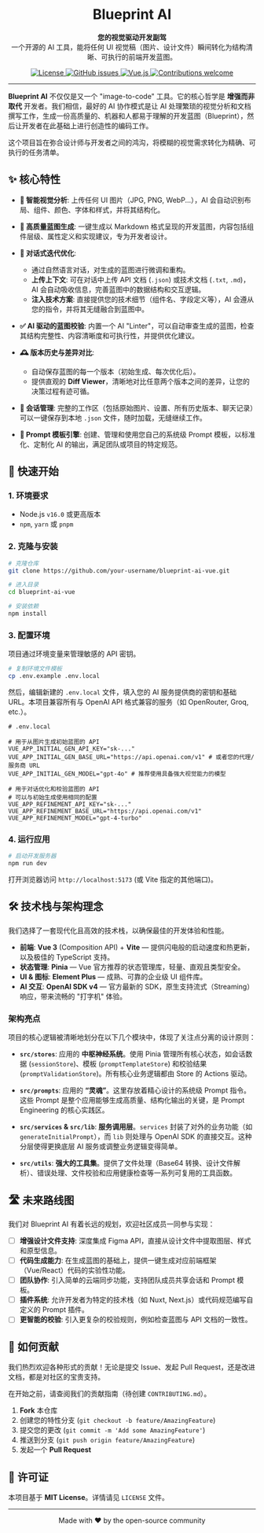 <div align="center">

  <h1 align="center">Blueprint AI</h1>

  <p align="center">
    <strong>您的视觉驱动开发副驾</strong>
    <br />
    一个开源的 AI 工具，能将任何 UI 视觉稿（图片、设计文件）瞬间转化为结构清晰、可执行的前端开发蓝图。
  </p>
  
  <p align="center">
    <a href="https://github.com/your-username/blueprint-ai-vue/blob/main/LICENSE">
      <img src="https://img.shields.io/github/license/your-username/blueprint-ai-vue?style=flat-square" alt="License">
    </a>
    <a href="https://github.com/your-username/blueprint-ai-vue/issues">
      <img src="https://img.shields.io/github/issues/your-username/blueprint-ai-vue?style=flat-square" alt="GitHub issues">
    </a>
    <a href="#">
      <img src="https://img.shields.io/badge/vue.js-3.x-green?style=flat-square" alt="Vue.js">
    </a>
    <a href="#">
      <img src="https://img.shields.io/badge/contributions-welcome-brightgreen.svg?style=flat-square" alt="Contributions welcome">
    </a>
  </p>
</div>

---

**Blueprint AI** 不仅仅是又一个 "image-to-code" 工具。它的核心哲学是 **增强而非取代** 开发者。我们相信，最好的 AI 协作模式是让 AI 处理繁琐的视觉分析和文档撰写工作，生成一份高质量的、机器和人都易于理解的开发蓝图（Blueprint），然后让开发者在此基础上进行创造性的编码工作。

这个项目旨在弥合设计师与开发者之间的鸿沟，将模糊的视觉需求转化为精确、可执行的任务清单。

<!-- 在这里插入一个展示应用核心流程的 GIF 动图，会极大地提升吸引力 -->
<!-- ![Blueprint AI Demo GIF](link-to-your-demo.gif) -->

## ✨ 核心特性

- **🤖 智能视觉分析**: 上传任何 UI 图片（JPG, PNG, WebP...），AI 会自动识别布局、组件、颜色、字体和样式，并将其结构化。

- **📝 高质量蓝图生成**: 一键生成以 Markdown 格式呈现的开发蓝图，内容包括组件层级、属性定义和实现建议，专为开发者设计。

- **💬 对话式迭代优化**:
    - 通过自然语言对话，对生成的蓝图进行微调和重构。
    - **上传上下文**: 可在对话中上传 API 文档 (`.json`) 或技术文档 (`.txt`, `.md`)，AI 会自动吸收信息，完善蓝图中的数据结构和交互逻辑。
    - **注入技术方案**: 直接提供您的技术细节（组件名、字段定义等），AI 会遵从您的指令，并将其无缝融合到蓝图中。

- **✅ AI 驱动的蓝图校验**: 内置一个 AI "Linter"，可以自动审查生成的蓝图，检查其结构完整性、内容清晰度和可执行性，并提供优化建议。

- **🕰️ 版本历史与差异对比**:
    - 自动保存蓝图的每一个版本（初始生成、每次优化后）。
    - 提供直观的 **Diff Viewer**，清晰地对比任意两个版本之间的差异，让您的决策过程有迹可循。

- **💾 会话管理**: 完整的工作区（包括原始图片、设置、所有历史版本、聊天记录）可以一键保存到本地 `.json` 文件，随时加载，无缝继续工作。

- **🧩 Prompt 模板引擎**: 创建、管理和使用您自己的系统级 Prompt 模板，以标准化、定制化 AI 的输出，满足团队或项目的特定规范。

## 🚀 快速开始

### 1. 环境要求
- Node.js `v16.0` 或更高版本
- `npm`, `yarn` 或 `pnpm`

### 2. 克隆与安装

```bash
# 克隆仓库
git clone https://github.com/your-username/blueprint-ai-vue.git

# 进入目录
cd blueprint-ai-vue

# 安装依赖
npm install
```

### 3. 配置环境

项目通过环境变量来管理敏感的 API 密钥。

```bash
# 复制环境文件模板
cp .env.example .env.local
```

然后，编辑新建的 `.env.local` 文件，填入您的 AI 服务提供商的密钥和基础 URL。本项目兼容所有与 OpenAI API 格式兼容的服务（如 OpenRouter, Groq, etc.）。

```env
# .env.local

# 用于从图片生成初始蓝图的 API
VUE_APP_INITIAL_GEN_API_KEY="sk-..."
VUE_APP_INITIAL_GEN_BASE_URL="https://api.openai.com/v1" # 或者您的代理/服务商 URL
VUE_APP_INITIAL_GEN_MODEL="gpt-4o" # 推荐使用具备强大视觉能力的模型

# 用于对话优化和校验蓝图的 API
# 可以与初始生成使用相同的配置
VUE_APP_REFINEMENT_API_KEY="sk-..."
VUE_APP_REFINEMENT_BASE_URL="https://api.openai.com/v1"
VUE_APP_REFINEMENT_MODEL="gpt-4-turbo"
```

### 4. 运行应用

```bash
# 启动开发服务器
npm run dev
```

打开浏览器访问 `http://localhost:5173` (或 Vite 指定的其他端口)。

## 🛠️ 技术栈与架构理念

我们选择了一套现代化且高效的技术栈，以确保最佳的开发体验和性能。

- **前端**: **Vue 3** (Composition API) + **Vite** — 提供闪电般的启动速度和热更新，以及极佳的 TypeScript 支持。
- **状态管理**: **Pinia** — Vue 官方推荐的状态管理库，轻量、直观且类型安全。
- **UI & 图标**: **Element Plus** — 成熟、可靠的企业级 UI 组件库。
- **AI 交互**: **OpenAI SDK v4** — 官方最新的 SDK，原生支持流式（Streaming）响应，带来流畅的 "打字机" 体验。

### 架构亮点

项目的核心逻辑被清晰地划分在以下几个模块中，体现了关注点分离的设计原则：

- **`src/stores`**: 应用的 **中枢神经系统**。使用 Pinia 管理所有核心状态，如会话数据 (`sessionStore`)、模板 (`promptTemplateStore`) 和校验结果 (`promptValidationStore`)。所有核心业务逻辑都由 Store 的 Actions 驱动。

- **`src/prompts`**: 应用的 **“灵魂”**。这里存放着精心设计的系统级 Prompt 指令。这些 Prompt 是整个应用能够生成高质量、结构化输出的关键，是 Prompt Engineering 的核心实践区。

- **`src/services` & `src/lib`**: **服务调用层**。`services` 封装了对外的业务功能（如 `generateInitialPrompt`），而 `lib` 则处理与 OpenAI SDK 的直接交互。这种分层使得更换底层 AI 服务或调整业务逻辑变得简单。

- **`src/utils`**: **强大的工具集**。提供了文件处理（Base64 转换、设计文件解析）、错误处理、文件校验和应用健康检查等一系列可复用的工具函数。

## 🛣️ 未来路线图

我们对 Blueprint AI 有着长远的规划，欢迎社区成员一同参与实现：

- [ ] **增强设计文件支持**: 深度集成 Figma API，直接从设计文件中提取图层、样式和原型信息。
- [ ] **代码生成能力**: 在生成蓝图的基础上，提供一键生成对应前端框架（Vue/React）代码的实验性功能。
- [ ] **团队协作**: 引入简单的云端同步功能，支持团队成员共享会话和 Prompt 模板。
- [ ] **插件系统**: 允许开发者为特定的技术栈（如 Nuxt, Next.js）或代码规范编写自定义的 Prompt 插件。
- [ ] **更智能的校验**: 引入更复杂的校验规则，例如检查蓝图与 API 文档的一致性。

## 🤝 如何贡献

我们热烈欢迎各种形式的贡献！无论是提交 Issue、发起 Pull Request，还是改进文档，都是对社区的宝贵支持。

在开始之前，请查阅我们的贡献指南（待创建 `CONTRIBUTING.md`）。

1.  **Fork** 本仓库
2.  创建您的特性分支 (`git checkout -b feature/AmazingFeature`)
3.  提交您的更改 (`git commit -m 'Add some AmazingFeature'`)
4.  推送到分支 (`git push origin feature/AmazingFeature`)
5.  发起一个 **Pull Request**

## 📄 许可证

本项目基于 **MIT License**。详情请见 `LICENSE` 文件。

---
<div align="center">
  <p>Made with ❤️ by the open-source community</p>
</div>
